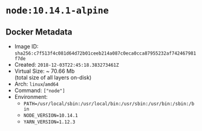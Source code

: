 # `node:10.14.1-alpine`

## Docker Metadata

- Image ID: `sha256:c7f513f4c081d64d72b01ceeb214a087c0eca0cca87955232af742467981f7de`
- Created: `2018-12-03T22:45:18.383273461Z`
- Virtual Size: ~ 70.66 Mb  
  (total size of all layers on-disk)
- Arch: `linux`/`amd64`
- Command: `["node"]`
- Environment:
  - `PATH=/usr/local/sbin:/usr/local/bin:/usr/sbin:/usr/bin:/sbin:/bin`
  - `NODE_VERSION=10.14.1`
  - `YARN_VERSION=1.12.3`
